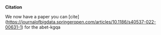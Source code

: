 **Citation**

We now have a paper you can [cite] (https://journalofbigdata.springeropen.com/articles/10.1186/s40537-022-00631-1) for the abet-kgqa
